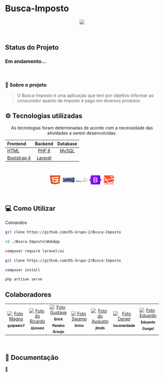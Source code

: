 
 

<div align="left">
   <h1> Busca-Imposto </h1>
</div>


<p align="center">
   <img src="https://user-images.githubusercontent.com/51385738/133483311-072bb013-4f9d-4137-819f-7f4eb68de76e.png"></img>
</p>





<br/>

##  Status do Projeto

<p align="center"> 
 <h3 align="left"> 
     Em andamento...
 </h1>
</p>

<br/>  

### 📄 Sobre o projeto
> O Busca-Imposto é uma aplicação que tem por objetivo informar ao consumidor quanto de imposto é pago em diversos produtos <br/> 

## ⚙️ Tecnologias utilizadas
<div align="center">
As tecnologias foram determinadas de acordo com a necessidade das atividades a serem desenvolvidas.

Frontend | Backend | Database
:--------- | :------:  | :------:  
[HTML](https://html5.org/)  | [PHP 8](https://www.php.net/) | [MySQL](https://dev.mysql.com/doc/)
[Bootstrap 4](https://getbootstrap.com/docs/4.0/getting-started/introduction/) | [Laravel](https://laravel.com/docs/7.x)   
<br>
<p align="center"> 
  <img  height="30" width="40" src="https://raw.githubusercontent.com/devicons/devicon/master/icons/html5/html5-original.svg">
  <img  height="30" width="40" src="https://raw.githubusercontent.com/devicons/devicon/master/icons/php/php-original.svg">
  <img  height="30" width="40" src="https://raw.githubusercontent.com/devicons/devicon/master/icons/mysql/mysql-original-wordmark.svg">
  <img  height="30" width="40" src="https://raw.githubusercontent.com/devicons/devicon/master/icons/bootstrap/bootstrap-original.svg">
    <img  height="30" width="40" src="https://raw.githubusercontent.com/devicons/devicon/master/icons/laravel/laravel-plain-wordmark.svg">
 
</div>
<br/> 


## 💻 Como Utilizar 

Comandos

```bash
git clone https://github.com/DS-Grupo-2/Busca-Imposto
```
```bash
cd ./Busca-Imposto\WebApp
```
```bash
composer require laravel/ui
```
```bash
git clone https://github.com/DS-Grupo-2/Busca-Imposto
```
```bash
composer install
```
```bash
php artisan serve
```


## Colaboradores

<!-- 
Arquiteto: rosa #FF00FF
PO: azul #
SM: marrom #
Devops: verde-escuro #
Desenvolvedor: amarelo #
-->

<table>
  
  <tr>
    <td align="center">
      <a href="#">
        <img src="https://avatars.githubusercontent.com/u/48967037?v=4" width="100px;" alt="Foto Magno"/><br>
        <sub>
          <b>guipeeix7</b>
        </sub>
      </a>
    </td>
    <td align="center">
      <a href="#">
        <img src="https://avatars.githubusercontent.com/u/82157394?v=4" width="100px;" alt="Foto do Ricardo"/><br>
        <sub>
          <b>zjosuez</b>
        </sub>
      </a>
    </td>
    <td align="center">
      <a href="#">
        <img src="https://avatars.githubusercontent.com/u/70181114?v=4" width="100px;" alt="Foto Gustave"/><br>
        <sub>
          <b>Erick Pereira Araujo</b>
        </sub>
      </a>
    </td>
    <td align="center">
      <a href="#">
        <img src="https://avatars.githubusercontent.com/u/52359503?v=4" width="100px;" alt="Foto Swamp"/><br>
        <sub>
          <b>brino</b>
        </sub>
      </a>
    </td>
    <td align="center">
      <a href="#">
        <img src="https://avatars.githubusercontent.com/u/88348377?v=4" width="100px;" alt="Foto do Augusto"/><br>
        <sub>
          <b>jlmds</b>
        </sub>
      </a>
    </td>
    <td align="center">
      <a href="#">
        <img src="https://avatars.githubusercontent.com/u/88348508?v=4" width="100px;" alt="Foto Daniel"/><br>
        <sub>
          <b>lucaverdade</b>
        </sub>
      </a>
    </td>
    <td align="center">
      <a href="#">
        <img src="https://avatars.githubusercontent.com/u/88348646?s=200&v=4" width="100px;" alt="Foto Eduardo"/><br>
        <sub>
          <b>Eduardo Gurgel</b>
        </sub>
      </a>
    </td>
   </tr>
  <tr>
    
</table>

<br/> 

## 📜 Documentação 
🚧
